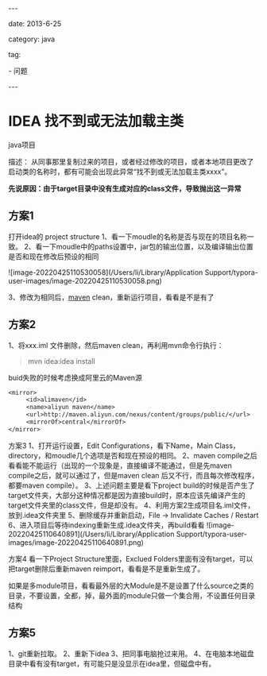 \---

date: 2013-6-25

category: java

tag:

  \- 问题

\---

# IDEA 找不到或无法加载主类

java项目

描述：
从同事那里复制过来的项目，或者经过修改的项目，或者本地项目更改了启动类的名称时，都有可能会出现此异常“找不到或无法加载主类xxxx”。

**先说原因：由于target目录中没有生成对应的class文件，导致抛出这一异常**

## 方案1

打开idea的 project structure
1、看一下moudle的名称是否与现在的项目名称一致。
2、看一下moudle中的paths设置中，jar包的输出位置，以及编译输出位置是否和现在修改后预设的相同

![image-20220425110530058](/Users/li/Library/Application Support/typora-user-images/image-20220425110530058.png)

3、修改为相同后，[maven](https://so.csdn.net/so/search?q=maven&spm=1001.2101.3001.7020) clean，重新运行项目，看看是不是有了



## 方案2

1、将xxx.iml 文件删除，然后maven clean，再利用mvn命令行执行：

> mvn idea:idea install

buid失败的时候考虑换成阿里云的Maven源

```perl
<mirror>  
     <id>alimaven</id>  
     <name>aliyun maven</name>  
     <url>http://maven.aliyun.com/nexus/content/groups/public/</url>  
     <mirrorOf>central</mirrorOf>          
</mirror>

```

方案3
1、打开运行设置，Edit Configurations，看下Name，Main Class，directory，和moudle几个选项是否和现在预设的相同。
2、maven compile之后看看能不能运行（出现的一个现象是，直接编译不能通过，但是先maven compile之后，就可以通过了，但是maven clean 后又不行，而且每次修改程序，都要maven compile）。
3、上述问题主要是看下project build的时候是否产生了target文件夹，大部分这种情况都是因为直接build时，原本应该先编译产生的target文件夹里的class文件，但是却没有。
4、利用方案2生成项目名.iml文件，放到.idea文件夹里
5、删除缓存并重新启动，File -> Invalidate Caches / Restart
6、进入项目后等待indexing重新生成.idea文件夹，再build看看
![image-20220425110640891](/Users/li/Library/Application Support/typora-user-images/image-20220425110640891.png)

方案4
看一下Project Structure里面，Exclued Folders里面有没有target，可以把target删除后重新maven reimport，看看是不是重新生成了。

如果是多module项目，看看最外层的大Module是不是设置了什么source之类的目录，不要设置，全都，掉，最外面的module只做一个集合用，不设置任何目录结构


## 方案5

1、git重新拉取。
2、重新下idea
3、把同事电脑抢过来用。
4、在电脑本地磁盘目录中看有没有target，有可能只是没显示在idea里，但磁盘中有。
